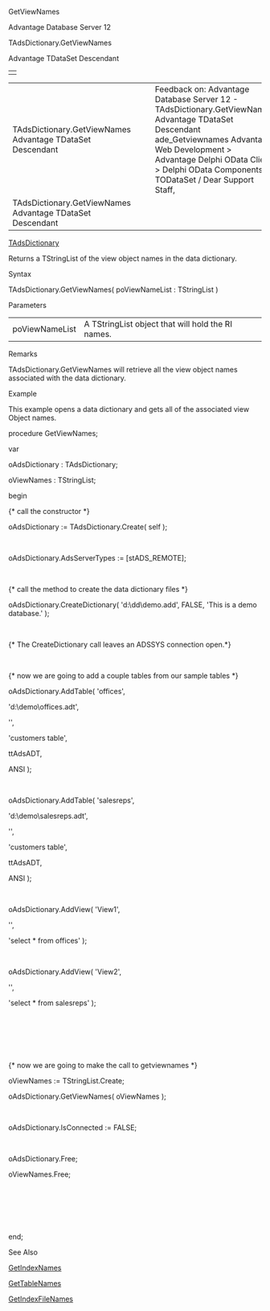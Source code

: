 GetViewNames




Advantage Database Server 12  

TAdsDictionary.GetViewNames

Advantage TDataSet Descendant

|  |
| --- |
|  |

|  |  |  |  |  |
| --- | --- | --- | --- | --- |
| TAdsDictionary.GetViewNames  Advantage TDataSet Descendant |  |  | Feedback on: Advantage Database Server 12 - TAdsDictionary.GetViewNames Advantage TDataSet Descendant ade\_Getviewnames Advantage Web Development > Advantage Delphi OData Client > Delphi OData Components > TODataSet / Dear Support Staff, |  |
| TAdsDictionary.GetViewNames  Advantage TDataSet Descendant |  |  |  |  |

[TAdsDictionary](ade_tadsdictionary.htm)

Returns a TStringList of the view object names in the data dictionary.

Syntax

TAdsDictionary.GetViewNames( poViewNameList : TStringList )

Parameters

|  |  |
| --- | --- |
| poViewNameList | A TStringList object that will hold the RI names. |

Remarks

TAdsDictionary.GetViewNames will retrieve all the view object names associated with the data dictionary.

Example

This example opens a data dictionary and gets all of the associated view Object names.

procedure GetViewNames;

var

oAdsDictionary : TAdsDictionary;

oViewNames : TStringList;

begin

{\* call the constructor \*}

oAdsDictionary := TAdsDictionary.Create( self );

 

oAdsDictionary.AdsServerTypes := [stADS\_REMOTE];

 

{\* call the method to create the data dictionary files \*}

oAdsDictionary.CreateDictionary( 'd:\dd\demo.add', FALSE, 'This is a demo database.' );

 

{\* The CreateDictionary call leaves an ADSSYS connection open.\*}

 

{\* now we are going to add a couple tables from our sample tables \*}

oAdsDictionary.AddTable( 'offices',

'd:\demo\offices.adt',

'',

'customers table',

ttAdsADT,

ANSI );

 

oAdsDictionary.AddTable( 'salesreps',

'd:\demo\salesreps.adt',

'',

'customers table',

ttAdsADT,

ANSI );

 

oAdsDictionary.AddView( 'View1',

'',

'select \* from offices' );

 

oAdsDictionary.AddView( 'View2',

'',

'select \* from salesreps' );

 

 

 

{\* now we are going to make the call to getviewnames \*}

oViewNames := TStringList.Create;

oAdsDictionary.GetViewNames( oViewNames );

 

oAdsDictionary.IsConnected := FALSE;

 

oAdsDictionary.Free;

oViewNames.Free;

 

 

 

end;

See Also

[GetIndexNames](ade_getindexnames.htm)

[GetTableNames](ade_gettablenames_ddictionary.htm)

[GetIndexFileNames](ade_getindexfilenames.htm)